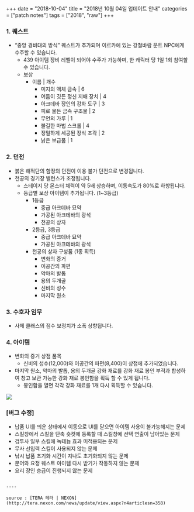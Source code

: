 +++
date = "2018-10-04"
title = "2018년 10월 04일 업데이트 안내"
categories = ["patch notes"]
tags = ["2018", "raw"]
+++

### 1. 퀘스트
- “중앙 경비대의 방식” 퀘스트가 추가되며 이르카에 있는 강철바람 문트 NPC에게 수주할 수 있습니다.
  - 439 아이템 장비 레벨이 되어야 수주가 가능하며, 한 캐릭터 당 1일 1회 참여할 수 있습니다.
  - 보상
    - 이름 | 개수
      - 미지의 액체 금속 | 6
      - 어둠이 깃든 정신 지배 장치 | 4
      - 아크데바 장인의 강화 도구 | 3
      - 피로 물든 금속 구조물 | 2
      - 무언의 가루 | 1
      - 불길한 마법 스크롤 | 4
      - 정밀하게 세공된 장식 조각 | 2
      - 낡은 보급품 | 1

### 2. 던전
- 붉은 해적단의 함정의 던전이 이용 불가 던전으로 변경됩니다.
- 천공의 경기장 밸런스가 조정됩니다.
  - 스테이지 당 몬스터 체력이 약 5배 상승하며, 이동속도가 80%로 하향됩니다.
  - 등급별 보상 아이템이 추가됩니다. (1~3등급)
    - 1등급
      - 중급 아크데바 묘약
      - 가공된 아크테바의 광석
      - 천공의 상자
    - 2등급, 3등급
      - 중급 아크데바 묘약
      - 가공된 아크테바의 광석
    - 천공의 상자 구성품 (1종 획득)
      - 변화의 증거
      - 이공간의 파편
      - 악마의 발톱
      - 용의 두개골
      - 신비의 성수
      - 마지막 원소

### 3. 수호자 임무
- 사제 클래스의 점수 보정치가 소폭 상향됩니다.

### 4. 아이템
- 변화의 증거 상점 품목
  - 신비의 성수(12,000)와 이공간의 파편(8,400)이 상점에 추가되었습니다.
- 마지막 원소, 악마의 발톱, 용의 두개골 강화 재료를 강화 재료 봉인 부적과 합성하여 창고 보관 가능한 강화 재료 봉인함을 획득 할 수 있게 됩니다.
  - 봉인함을 열면 각각 강화 재료를 1개 다시 획득할 수 있습니다.

![](https://seraphinush-gaming.github.io/mysterium/images/patch-notes/2018-10-04-1.png)

### [버그 수정]
- 납품 UI를 띄운 상태에서 이동으로 UI를 닫으면 아이템 사용이 불가능해지는 문제
- 스킬창에서 스킬을 단축 숏컷에 등록할 때 스킬창에 선택 연출이 남아있는 문제
- 검투사 일부 스킬에 녹테늄 효과 미적용되는 문제
- 무사 선입력 스킬이 사용되지 않는 문제
- 낚시 납품 초기화 시간이 지나도 초기화되지 않는 문제
- 문어와 요정 퀘스트 아이템 다시 받기가 작동하지 않는 문제
- 요리 장인 승급이 진행되지 않는 문제
```

----

source : [TERA 테라 | NEXON](http://tera.nexon.com/news/update/view.aspx?n4articlesn=358)
